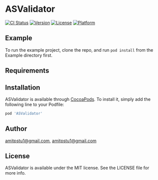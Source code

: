 # ASValidator

[![CI Status](https://img.shields.io/travis/amitpstu1@gmail.com/ASValidator.svg?style=flat)](https://travis-ci.org/amitpstu1@gmail.com/ASValidator)
[![Version](https://img.shields.io/cocoapods/v/ASValidator.svg?style=flat)](https://cocoapods.org/pods/ASValidator)
[![License](https://img.shields.io/cocoapods/l/ASValidator.svg?style=flat)](https://cocoapods.org/pods/ASValidator)
[![Platform](https://img.shields.io/cocoapods/p/ASValidator.svg?style=flat)](https://cocoapods.org/pods/ASValidator)

## Example

To run the example project, clone the repo, and run `pod install` from the Example directory first.

## Requirements

## Installation

ASValidator is available through [CocoaPods](https://cocoapods.org). To install
it, simply add the following line to your Podfile:

```ruby
pod 'ASValidator'
```

## Author

amitpstu1@gmail.com, amitpstu1@gmail.com

## License

ASValidator is available under the MIT license. See the LICENSE file for more info.
